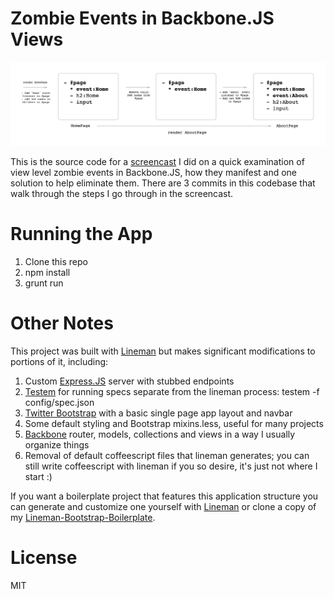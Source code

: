 # Zombie Events in Backbone.JS Views

![visualization](https://raw.githubusercontent.com/davemo/zombie-events/master/visualization.png)

This is the source code for a [screencast](http://www.youtube.com/watch?v=BH4Cdq3cV44) I did on a quick examination of view level zombie events in Backbone.JS, how they manifest and one solution to help eliminate them. There are 3 commits in this codebase that walk through the steps I go through in the screencast.

# Running the App

1. Clone this repo
2. npm install
3. grunt run

# Other Notes

This project was built with [Lineman](https://github.com/testdouble/lineman) but makes significant modifications to portions of it, including:

1. Custom [Express.JS](http://expressjs.com/) server with stubbed endpoints
2. [Testem](https://github.com/airportyh/testem) for running specs separate from the lineman process: testem -f config/spec.json
3. [Twitter Bootstrap](https://github.com/twitter/bootstrap) with a basic single page app layout and navbar
4. Some default styling and Bootstrap mixins.less, useful for many projects
5. [Backbone](http://documentcloud.github.com/backbone/) router, models, collections and views in a way I usually organize things
6. Removal of default coffeescript files that lineman generates; you can still write coffeescript with lineman if you so desire, it's just not where I start :)

If you want a boilerplate project that features this application structure you can generate and customize one yourself with [Lineman](https://github.com/testdouble/lineman) or clone a copy of my [Lineman-Bootstrap-Boilerplate](https://github.com/davemo/lineman-bootstrap-boilerplate).

# License

MIT
